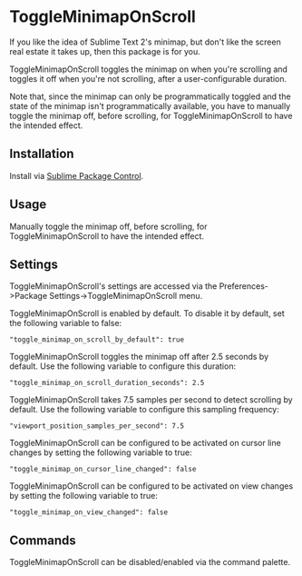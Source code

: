 # ToggleMinimapOnScroll

If you like the idea of Sublime Text 2's minimap, but don't like the screen real estate it takes up, then this package is for you.

ToggleMinimapOnScroll toggles the minimap on when you're scrolling and toggles it off when you're not scrolling, after a user-configurable duration.

Note that, since the minimap can only be programmatically toggled and the state of the minimap isn't programmatically available, you have to manually toggle the minimap off, before scrolling, for ToggleMinimapOnScroll to have the intended effect.

## Installation

Install via [Sublime Package Control](http://wbond.net/sublime_packages/package_control).

## Usage

Manually toggle the minimap off, before scrolling, for ToggleMinimapOnScroll to have the intended effect.

## Settings

ToggleMinimapOnScroll's settings are accessed via the Preferences->Package Settings->ToggleMinimapOnScroll menu.

ToggleMinimapOnScroll is enabled by default. To disable it by default, set the following variable to false:

    "toggle_minimap_on_scroll_by_default": true

ToggleMinimapOnScroll toggles the minimap off after 2.5 seconds by default. Use the following variable to configure this duration:

    "toggle_minimap_on_scroll_duration_seconds": 2.5

ToggleMinimapOnScroll takes 7.5 samples per second to detect scrolling by default. Use the following variable to configure this sampling frequency:

    "viewport_position_samples_per_second": 7.5

ToggleMinimapOnScroll can be configured to be activated on cursor line changes by setting the following variable to true:

    "toggle_minimap_on_cursor_line_changed": false

ToggleMinimapOnScroll can be configured to be activated on view changes by setting the following variable to true:

    "toggle_minimap_on_view_changed": false

## Commands

ToggleMinimapOnScroll can be disabled/enabled via the command palette.
